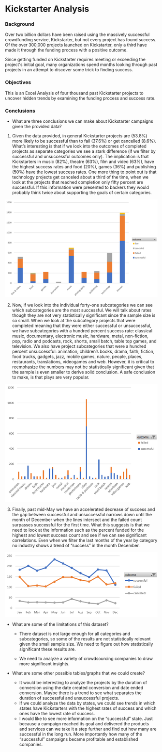 # Kickstarter Analysis

### Background 

Over two billion dollars have been raised using the massively successful crowdfunding service, Kickstarter, but not every project has found success. Of the over 300,000 projects launched on Kickstarter, only a third have made it through the funding process with a positive outcome.

Since getting funded on Kickstarter requires meeting or exceeding the project's initial goal, many organizations spend months looking through past projects in an attempt to discover some trick to finding success. 

### Objectives

This is an Excel Analysis of four thousand past Kickstarter projects to uncover hidden trends by examining the funding process and success rate. 

### Conclusions 

* What are three conclusions we can make about Kickstarter campaigns given the provided data?

1. Given the data provided, in general Kickstarter projects are (53.8%) more likely to be successful than to fail (37.6%) or get cancelled (8.6%). What’s interesting is that if we look into the outcomes of completed projects as separate categories we see a stark difference (if we filter by successful and unsuccessful outcomes only). The implication is that Kickstarters in music (82%), theatre (63%), film and video (63%), have the highest success rates and food (20%), games (36%) and publishing (50%) have the lowest success rates. One more thing to point out is that technology projects get canceled about a third of the time, when we look at the projects that reached completion only fifty percent are successful. If this information were presented to backers they would probably think twice about supporting the goals of certain categories. 

![png](README_images/Graph_1.png)

2. Now, if we look into the individual forty-one subcategories we can see which subcategories are the most successful. We will talk about rates though they are not very statistically significant since the sample size is so small. When we look at the subcategory projects that were completed meaning that they were either successful or unsuccessful, we have subcategories with a hundred percent success rate: classical music, documentary, electronic music, hardware, metal, non-fiction, pop, radio and podcasts, rock, shorts, small batch, table top games, and television. We also have project subcategories that were a hundred percent unsuccessful: animation, children’s books, drama, faith, fiction, food trucks, gadgets, jazz, mobile games, nature, people, places, restaurants, translations, videogames and web. However, it is critical to reemphasize the numbers may not be statistically significant given that the sample is even smaller to derive solid conclusion. A safe conclusion to make, is that plays are very popular.  

![png](README_images/Graph_2.png)

3. Finally, past mid-May we have an accelerated decrease of success and the gap between successful and unsuccessful narrows down until the month of December when the lines intersect and the failed count surpasses successful for the first time. What this suggests is that we need to look at the information such as the percent funded for the highest and lowest success count and see if we can see significant correlations. Even when we filter the last months of the year by category no industry shows a trend of “success” in the month December.

![png](README_images/Graph_3.png)

* What are some of the limitations of this dataset?
  * There dataset is not large enough for all categories and subcategories, so some of the results are not statistically relevant given the small sample size. We need to figure out how statistically significant these results are.
  
  * We need to analyze a variety of crowdsourcing companies to draw more significant insights. 


* What are some other possible tables/graphs that we could create?
  * It would be interesting to analyze the projects by the duration of conversion using the date created conversion and date ended conversion. Maybe there is a trend to see what separates the duration of successful and unsuccessful projects. 
  * If we could analyze the data by states, we could see trends in which states have Kickstarters with the highest rates of success and which ones have the lowest rate of success. 
  * I would like to see more information on the “successful” state. Just because a campaign reached its goal and delivered the products and services can we take it a step further and find out how many are successful in the long run. More importantly how many of the “successful” campaigns became profitable and established companies. 
